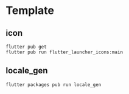 # Template

## icon
```
flutter pub get
flutter pub run flutter_launcher_icons:main
```

## locale_gen
```
flutter packages pub run locale_gen
```